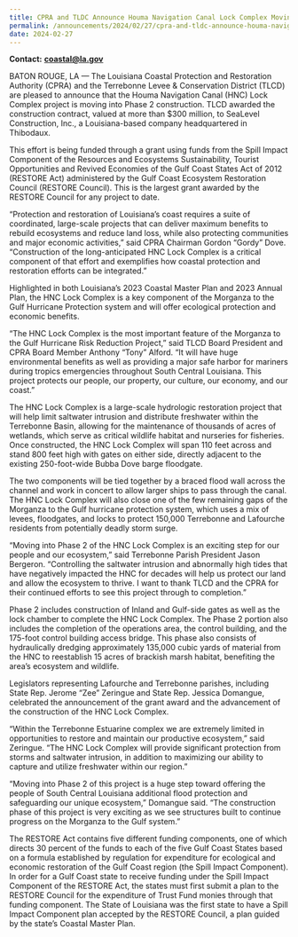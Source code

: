 ```yaml
---
title: CPRA and TLDC Announce Houma Navigation Canal Lock Complex Moving to Phase 2 Construction
permalink: /announcements/2024/02/27/cpra-and-tldc-announce-houma-navigation-canal-lock-complex-moving-phase-2/
date: 2024-02-27
---
```


**Contact:** [**coastal@la.gov**](mailto:coastal@la.gov)

BATON ROUGE, LA — The Louisiana Coastal Protection and Restoration Authority (CPRA) and the Terrebonne Levee & Conservation District (TLCD) are pleased to announce that the Houma Navigation Canal (HNC) Lock Complex project is moving into Phase 2 construction. TLCD awarded the construction contract, valued at more than $300 million, to SeaLevel Construction, Inc., a Louisiana-based company headquartered in Thibodaux.

This effort is being funded through a grant using funds from the Spill Impact Component of the Resources and Ecosystems Sustainability, Tourist Opportunities and Revived Economies of the Gulf Coast States Act of 2012 (RESTORE Act) administered by the Gulf Coast Ecosystem Restoration Council (RESTORE Council). This is the largest grant awarded by the RESTORE Council for any project to date.

“Protection and restoration of Louisiana’s coast requires a suite of coordinated, large-scale projects that can deliver maximum benefits to rebuild ecosystems and reduce land loss, while also protecting communities and major economic activities,” said CPRA Chairman Gordon “Gordy” Dove. “Construction of the long-anticipated HNC Lock Complex is a critical component of that effort and exemplifies how coastal protection and restoration efforts can be integrated.”

Highlighted in both Louisiana’s 2023 Coastal Master Plan and 2023 Annual Plan, the HNC Lock Complex is a key component of the Morganza to the Gulf Hurricane Protection system and will offer ecological protection and economic benefits.

“The HNC Lock Complex is the most important feature of the Morganza to the Gulf Hurricane Risk Reduction Project,” said TLCD Board President and CPRA Board Member Anthony “Tony” Alford. “It will have huge environmental benefits as well as providing a major safe harbor for mariners during tropics emergencies throughout South Central Louisiana. This project protects our people, our property, our culture, our economy, and our coast.”

The HNC Lock Complex is a large-scale hydrologic restoration project that will help limit saltwater intrusion and distribute freshwater within the Terrebonne Basin, allowing for the maintenance of thousands of acres of wetlands, which serve as critical wildlife habitat and nurseries for fisheries. Once constructed, the HNC Lock Complex will span 110 feet across and stand 800 feet high with gates on either side, directly adjacent to the existing 250-foot-wide Bubba Dove barge floodgate.

The two components will be tied together by a braced flood wall across the channel and work in concert to allow larger ships to pass through the canal. The HNC Lock Complex will also close one of the few remaining gaps of the Morganza to the Gulf hurricane protection system, which uses a mix of levees, floodgates, and locks to protect 150,000 Terrebonne and Lafourche residents from potentially deadly storm surge.

“Moving into Phase 2 of the HNC Lock Complex is an exciting step for our people and our ecosystem,” said Terrebonne Parish President Jason Bergeron. “Controlling the saltwater intrusion and abnormally high tides that have negatively impacted the HNC for decades will help us protect our land and allow the ecosystem to thrive. I want to thank TLCD and the CPRA for their continued efforts to see this project through to completion.”

Phase 2 includes construction of Inland and Gulf-side gates as well as the lock chamber to complete the HNC Lock Complex. The Phase 2 portion also includes the completion of the operations area, the control building, and the 175-foot control building access bridge. This phase also consists of hydraulically dredging approximately 135,000 cubic yards of material from the HNC to reestablish 15 acres of brackish marsh habitat, benefiting the area’s ecosystem and wildlife.

Legislators representing Lafourche and Terrebonne parishes, including State Rep. Jerome “Zee” Zeringue and State Rep. Jessica Domangue, celebrated the announcement of the grant award and the advancement of the construction of the HNC Lock Complex.

“Within the Terrebonne Estuarine complex we are extremely limited in opportunities to restore and maintain our productive ecosystem,” said Zeringue. “The HNC Lock Complex will provide significant protection from storms and saltwater intrusion, in addition to maximizing our ability to capture and utilize freshwater within our region.”

“Moving into Phase 2 of this project is a huge step toward offering the people of South Central Louisiana additional flood protection and safeguarding our unique ecosystem,” Domangue said. “The construction phase of this project is very exciting as we see structures built to continue progress on the Morganza to the Gulf system.”

The RESTORE Act contains five different funding components, one of which directs 30 percent of the funds to each of the five Gulf Coast States based on a formula established by regulation for expenditure for ecological and economic restoration of the Gulf Coast region (the Spill Impact Component). In order for a Gulf Coast state to receive funding under the Spill Impact Component of the RESTORE Act, the states must first submit a plan to the RESTORE Council for the expenditure of Trust Fund monies through that funding component. The State of Louisiana was the first state to have a Spill Impact Component plan accepted by the RESTORE Council, a plan guided by the state’s Coastal Master Plan.
